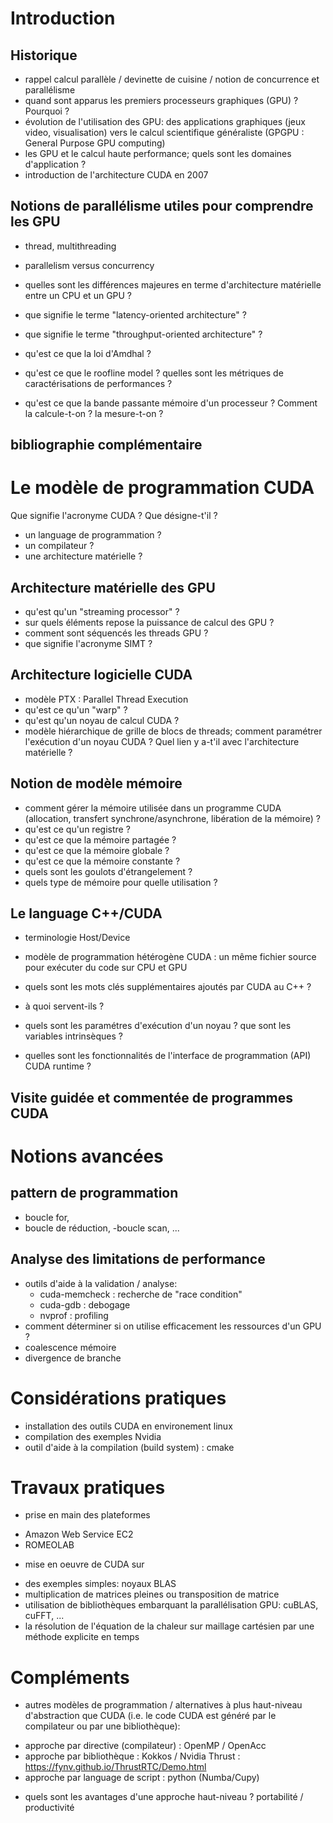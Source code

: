 # Introduction

## Historique

- rappel calcul parallèle / devinette de cuisine / notion de concurrence et parallélisme
- quand sont apparus les premiers processeurs graphiques (GPU) ? Pourquoi ?
- évolution de l'utilisation des GPU: des applications graphiques (jeux video, visualisation) vers le calcul scientifique généraliste (GPGPU : General Purpose GPU computing)
- les GPU et le calcul haute performance; quels sont les domaines d'application ?
- introduction de l'architecture CUDA en 2007

## Notions de parallélisme utiles pour comprendre les GPU

- thread, multithreading
- parallelism versus concurrency

- quelles sont les différences majeures en terme d'architecture matérielle entre un CPU et un GPU ?
- que signifie le terme "latency-oriented architecture" ?
- que signifie le terme "throughput-oriented architecture" ?
- qu'est ce que la loi d'Amdhal ?
- qu'est ce que le roofline model ? quelles sont les métriques de caractérisations de performances ?
- qu'est ce que la bande passante mémoire d'un processeur ? Comment la calcule-t-on ? la mesure-t-on ?


## bibliographie complémentaire

# Le modèle de programmation CUDA

Que signifie l'acronyme CUDA ? Que désigne-t'il ?
- un language de programmation ?
- un compilateur ?
- une architecture matérielle ?

## Architecture matérielle des GPU

- qu'est qu'un "streaming processor" ? 
- sur quels éléments repose la puissance de calcul des GPU ? 
- comment sont séquencés les threads GPU ?
- que signifie l'acronyme SIMT ?

## Architecture logicielle CUDA

- modèle PTX : Parallel Thread Execution
- qu'est ce qu'un "warp" ?
- qu'est qu'un noyau de calcul CUDA ?
- modèle hiérarchique de grille de blocs de threads; comment paramétrer l'exécution d'un noyau CUDA ? Quel lien y a-t'il avec l'architecture matérielle ? 

## Notion de modèle mémoire

- comment gérer la mémoire utilisée dans un programme CUDA (allocation, transfert synchrone/asynchrone, libération de la mémoire) ?
- qu'est ce qu'un registre ?
- qu'est ce que la mémoire partagée ?
- qu'est ce que la mémoire globale ?
- qu'est ce que la mémoire constante ?
- quels sont les goulots d'étrangelement ?
- quels type de mémoire pour quelle utilisation ?

## Le language C++/CUDA

- terminologie Host/Device
- modèle de programmation hétérogène CUDA : un même fichier source pour exécuter du code sur CPU et GPU
- quels sont les mots clés supplémentaires ajoutés par CUDA au C++ ?
- à quoi servent-ils ?
- quels sont les paramétres d'exécution d'un noyau ? que sont les variables intrinsèques ?

- quelles sont les fonctionnalités de l'interface de programmation (API) CUDA runtime ?

## Visite guidée et commentée de programmes CUDA

# Notions avancées

## pattern de programmation

- boucle for, 
- boucle de réduction, 
 -boucle scan, ...

## Analyse des limitations de performance

- outils d'aide à la validation / analyse:
  * cuda-memcheck : recherche de "race condition"
  * cuda-gdb : debogage
  * nvprof : profiling
- comment déterminer si on utilise efficacement les ressources d'un GPU ?
- coalescence mémoire
- divergence de branche

# Considérations pratiques

- installation des outils CUDA en environement linux
- compilation des exemples Nvidia
- outil d'aide à la compilation (build system) : cmake

# Travaux pratiques

- prise en main des plateformes
 * Amazon Web Service EC2
 * ROMEOLAB

- mise en oeuvre de CUDA sur 
 * des exemples simples: noyaux BLAS
 * multiplication de matrices pleines ou transposition de matrice 
 * utilisation de bibliothèques embarquant la parallélisation GPU: cuBLAS, cuFFT, ...
 * la résolution de l'équation de la chaleur sur maillage cartésien par une méthode explicite en temps

# Compléments

- autres modèles de programmation / alternatives à plus haut-niveau d'abstraction que CUDA (i.e. le code CUDA est généré par le compilateur ou par une bibliothèque): 
 * approche par directive (compilateur) : OpenMP / OpenAcc
 * approche par bibliothèque : Kokkos / Nvidia Thrust : https://fynv.github.io/ThrustRTC/Demo.html
 * approche par language de script : python (Numba/Cupy)

- quels sont les avantages d'une approche haut-niveau ? portabilité / productivité
